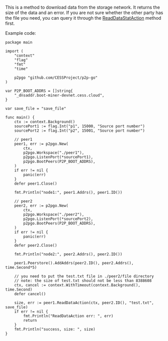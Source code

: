 This is a method to download data from the storage network. It returns the size of the data and an error. If you are not sure whether the other party has the file you need, you can query it through the [ReadDataStatAction](read_data_stat_action.md) method first.

Example code:
```golang
package main

import (
	"context"
	"flag"
	"fmt"
	"time"

	p2pgo "github.com/CESSProject/p2p-go"
)

var P2P_BOOT_ADDRS = []string{
	"_dnsaddr.boot-miner-devnet.cess.cloud",
}

var save_file = "save_file"

func main() {
	ctx := context.Background()
	sourcePort1 := flag.Int("p1", 15000, "Source port number")
	sourcePort2 := flag.Int("p2", 15001, "Source port number")

	// peer1
	peer1, err := p2pgo.New(
		ctx,
		p2pgo.Workspace("./peer1"),
		p2pgo.ListenPort(*sourcePort1),
		p2pgo.BootPeers(P2P_BOOT_ADDRS),
	)
	if err != nil {
		panic(err)
	}
	defer peer1.Close()

	fmt.Println("node1:", peer1.Addrs(), peer1.ID())

	// peer2
	peer2, err := p2pgo.New(
		ctx,
		p2pgo.Workspace("./peer2"),
		p2pgo.ListenPort(*sourcePort2),
		p2pgo.BootPeers(P2P_BOOT_ADDRS),
	)
	if err != nil {
		panic(err)
	}
	defer peer2.Close()

	fmt.Println("node2:", peer2.Addrs(), peer2.ID())

	peer1.Peerstore().AddAddrs(peer2.ID(), peer2.Addrs(), time.Second*5)

	// you need to put the test.txt file in ./peer2/file directory
	// note: the size of test.txt should not be less than 8388608
	ctx, cancel := context.WithTimeout(context.Background(), time.Second)
	defer cancel()

	size, err := peer1.ReadDataAction(ctx, peer2.ID(), "test.txt", save_file)
	if err != nil {
		fmt.Println("ReadDataAction err: ", err)
		return
	}
	fmt.Println("success, size: ", size)
}
```